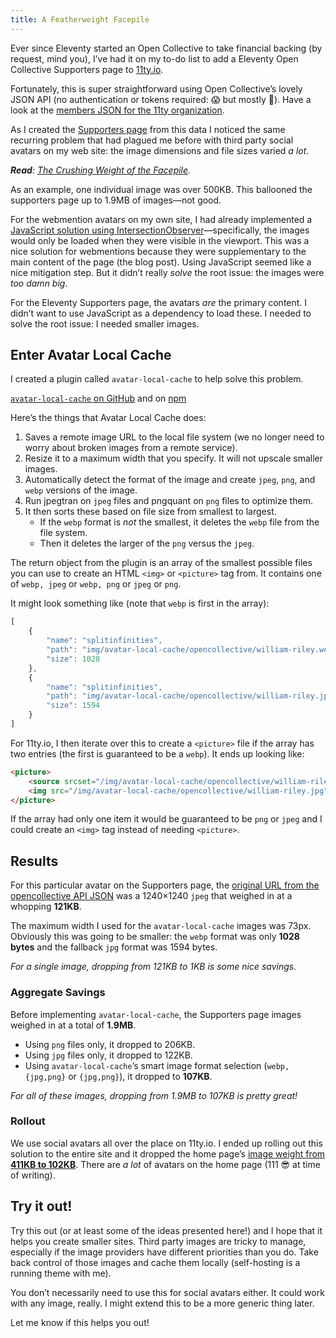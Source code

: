 ```yaml
---
title: A Featherweight Facepile
---
```


Ever since Eleventy started an Open Collective to take financial backing (by request, mind you), I’ve had it on my to-do list to add a Eleventy Open Collective Supporters page to [11ty.io](https://www.11ty.io/).

Fortunately, this is super straightforward using Open Collective’s lovely JSON API (no authentication or tokens required: 😱 but mostly 🎉). Have a look at the [members JSON for the 11ty organization](https://opencollective.com/11ty/members/all.json).

As I created the [Supporters page](https://www.11ty.io/docs/supporters/) from this data I noticed the same recurring problem that had plagued me before with third party social avatars on my web site: the image dimensions and file sizes varied _a lot_.

_**Read**: [The Crushing Weight of the Facepile](/web/facepile/)._

As an example, one individual image was over 500KB. This ballooned the supporters page up to 1.9MB of images—not good.

For the webmention avatars on my own site, I had already implemented a [JavaScript solution using IntersectionObserver](/web/facepile/)—specifically, the images would only be loaded when they were visible in the viewport. This was a nice solution for webmentions because they were supplementary to the main content of the page (the blog post). Using JavaScript seemed like a nice mitigation step. But it didn’t really _solve_ the root issue: the images were _too damn big_.

For the Eleventy Supporters page, the avatars *are* the primary content. I didn’t want to use JavaScript as a dependency to load these. I needed to solve the root issue: I needed smaller images.

## Enter Avatar Local Cache

I created a plugin called `avatar-local-cache` to help solve this problem.

<div class="primarylink"><a href="https://github.com/zachleat/avatar-local-cache"><code>avatar-local-cache</code> on GitHub</a> and on <a href="https://www.npmjs.com/package/avatar-local-cache">npm</a></div>

Here’s the things that Avatar Local Cache does:

1. Saves a remote image URL to the local file system (we no longer need to worry about broken images from a remote service).
1. Resize it to a maximum width that you specify. It will not upscale smaller images.
1. Automatically detect the format of the image and create `jpeg`, `png`, and `webp` versions of the image.
1. Run jpegtran on `jpeg` files and pngquant on `png` files to optimize them.
1. It then sorts these based on file size from smallest to largest.
    * If the `webp` format is *not* the smallest, it deletes the `webp` file from the file system.
    * Then it deletes the larger of the `png` versus the `jpeg`.

The return object from the plugin is an array of the smallest possible files you can use to create an HTML `<img>` or `<picture>` tag from. It contains one of `webp, jpeg` or `webp, png` or `jpeg` or `png`.

It might look something like (note that `webp` is first in the array):

```js
[
    {
        "name": "splitinfinities",
        "path": "img/avatar-local-cache/opencollective/william-riley.webp",
        "size": 1028
    },
    {
        "name": "splitinfinities",
        "path": "img/avatar-local-cache/opencollective/william-riley.jpg",
        "size": 1594
    }
]
```

For 11ty.io, I then iterate over this to create a `<picture>` file if the array has two entries (the first is guaranteed to be a `webp`). It ends up looking like:

```html
<picture>
    <source srcset="/img/avatar-local-cache/opencollective/william-riley.webp" type="image/webp">
    <img src="/img/avatar-local-cache/opencollective/william-riley.jpg" alt="William Riley" loading="lazy">
</picture>
```

If the array had only one item it would be guaranteed to be `png` or `jpeg` and I could create an `<img>` tag instead of needing `<picture>`.

## Results

For this particular avatar on the Supporters page, the [original URL from the opencollective API JSON](https://opencollective-production.s3.us-west-1.amazonaws.com/3e53bc60-bd71-11e9-977d-87c4e0ce5473.jpeg) was a 1240×1240 `jpeg` that weighed in at a whopping **121KB**.

The maximum width I used for the `avatar-local-cache` images was 73px. Obviously this was going to be smaller: the `webp` format was only **1028 bytes** and the fallback `jpg` format was 1594 bytes.

_For a single image, dropping from 121KB to 1KB is some nice savings._

### Aggregate Savings

Before implementing `avatar-local-cache`, the Supporters page images weighed in at a total of **1.9MB**.

* Using `png` files only, it dropped to 206KB.
* Using `jpg` files only, it dropped to 122KB.
* Using `avatar-local-cache`’s smart image format selection (`webp,{jpg,png}` or `{jpg,png}`), it dropped to **107KB**.

_For all of these images, dropping from 1.9MB to 107KB is pretty great!_

### Rollout

We use social avatars all over the place on 11ty.io. I ended up rolling out this solution to the entire site and it dropped the home page’s [image weight from **411KB to 102KB**](https://twitter.com/zachleat/status/1164905436950253569). There are _a lot_ of avatars on the home page (111 😎 at time of writing).

## Try it out!

Try this out (or at least some of the ideas presented here!) and I hope that it helps you create smaller sites. Third party images are tricky to manage, especially if the image providers have different priorities than you do. Take back control of those images and cache them locally (self-hosting is a running theme with me).

You don’t necessarily need to use this for social avatars either. It could work with any image, really. I might extend this to be a more generic thing later.

Let me know if this helps you out!